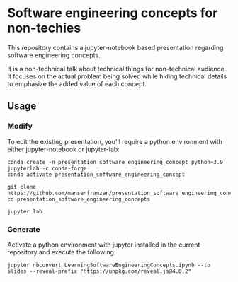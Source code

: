 # Software engineering concepts for non-techies

This repository contains a jupyter-notebook based presentation regarding software engineering concepts.

It is a non-technical talk about technical things for non-technical audience. It focuses on the actual problem being solved while hiding technical details to emphasize the added value of each concept.

## Usage

### Modify

To edit the existing presentation, you'll require a python environment with either jupyter-notebook or jupyter-lab:

```console
conda create -n presentation_software_engineering_concept python=3.9 jupyterlab -c conda-forge
conda activate presentation_software_engineering_concept

git clone https://github.com/mansenfranzen/presentation_software_engineering_concepts.git
cd presentation_software_engineering_concepts

jupyter lab
```

### Generate

Activate a python environment with jupyter installed in the current repository and execute the following:

```console
jupyter nbconvert LearningSoftwareEngineeringConcepts.ipynb --to slides --reveal-prefix "https://unpkg.com/reveal.js@4.0.2"
```
